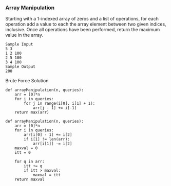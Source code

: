 ### Array Manipulation
Starting with a 1-indexed array of zeros and a list of operations, for each operation add a value to each the array element between two given indices, inclusive. Once all operations have been performed, return the maximum value in the array.

```
Sample Input
5 3
1 2 100
2 5 100
3 4 100
Sample Output
200
```
Brute Force Solution
```
def arrayManipulation(n, queries):
    arr = [0]*n
    for i in queries:
        for j in range(i[0], i[1] + 1):
            arr[j - 1] += i[-1]
    return max(arr)
```

```
def arrayManipulation(n, queries):
    arr = [0]*n
    for i in queries:
        arr[i[0] - 1] += i[2]
        if i[1] != len(arr):
            arr[i[1]] -= i[2]
    maxval = 0
    itt = 0

    for q in arr:
        itt += q
        if itt > maxval:
            maxval = itt
    return maxval
```

